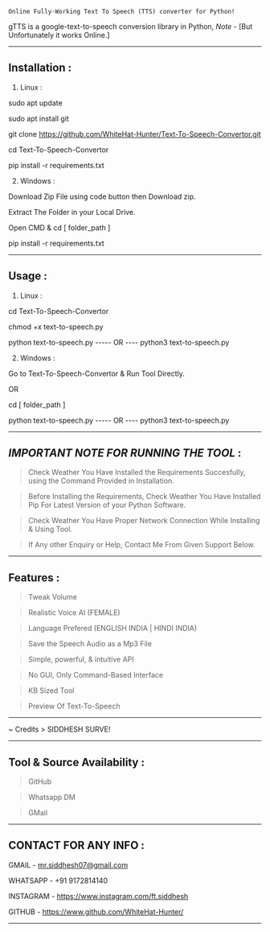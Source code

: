 
~~~~~~~~~~~~~~~~~~~~~~~~~~~~~~~~~~~~~~~~~~~~~~~~~~~~~~~~~~~~~~~
Online Fully-Working Text To Speech (TTS) converter for Python! 
~~~~~~~~~~~~~~~~~~~~~~~~~~~~~~~~~~~~~~~~~~~~~~~~~~~~~~~~~~~~~~~

gTTS is a google-text-to-speech conversion library in Python,
*Note* - [But Unfortunately it works Online.]
_____________________________________________________________________________________

Installation :
--------------

1. Linux :


sudo apt update

sudo apt install git

git clone https://github.com/WhiteHat-Hunter/Text-To-Speech-Convertor.git

cd Text-To-Speech-Convertor

pip install -r requirements.txt


2. Windows :


Download Zip File using code button then Download zip.

Extract The Folder in your Local Drive.

Open CMD & cd [ folder_path ]

pip install -r requirements.txt

_____________________________________________________________________________________

Usage :
-------

1. Linux :
  

cd Text-To-Speech-Convertor

chmod +x text-to-speech.py

python text-to-speech.py  -----  OR ---- python3 text-to-speech.py


2. Windows :


Go to Text-To-Speech-Convertor & Run Tool Directly.

OR

cd [ folder_path ]

python text-to-speech.py  -----  OR ---- python3 text-to-speech.py

_____________________________________________________________________________________

*IMPORTANT NOTE FOR RUNNING THE TOOL* :
---------------------------------------

> Check Weather You Have Installed the Requirements Succesfully,
  using the Command Provided in Installation.

> Before Installing the Requirements, Check Weather You Have Installed
  Pip For Latest Version of your Python Software.

> Check Weather You Have Proper Network Connection While Installing & Using Tool.

> If Any other Enquiry or Help, Contact Me From Given Support Below.

_____________________________________________________________________________________

Features :
----------

> Tweak Volume

> Realistic Voice AI (FEMALE)

> Language Prefered (ENGLISH INDIA | HINDI INDIA)

> Save the Speech Audio as a Mp3 File

> Simple, powerful, & intuitive API

> No GUI, Only Command-Based Interface

> KB Sized Tool

> Preview Of Text-To-Speech

_____________________________________________________________________________________

~ Credits > SIDDHESH SURVE!

_____________________________________________________________________________________

Tool & Source Availability :
----------------------------

> GitHub

> Whatsapp DM

> GMail

_____________________________________________________________________________________

CONTACT FOR ANY INFO :
----------------------

GMAIL - mr.siddhesh07@gmail.com

WHATSAPP - +91 9172814140

INSTAGRAM - https://www.instagram.com/ft.siddhesh

GITHUB - https://www.github.com/WhiteHat-Hunter/

_____________________________________________________________________________________
